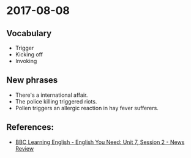 # 2017-08-08

## Vocabulary
- Trigger
- Kicking off
- Invoking

## New phrases
- There's a international affair.
- The police killing triggered riots.
- Pollen triggers an allergic reaction in hay fever sufferers.


## References:
- [BBC Learning English - English You Need: Unit 7, Session 2 - News Review](http://www.bbc.co.uk/learningenglish/english/course/english-you-need/unit-7/session-2)
